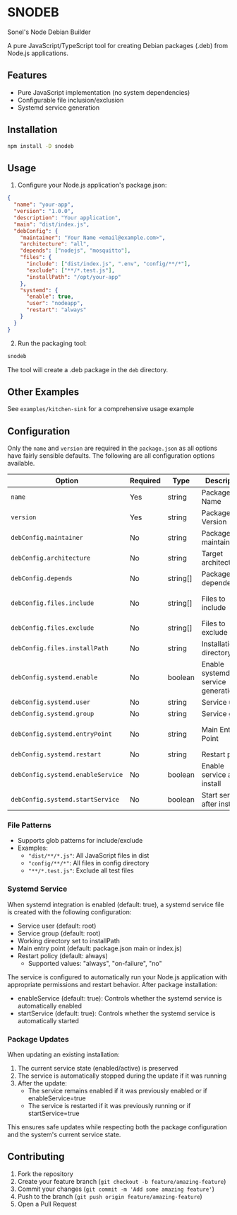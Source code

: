 # SNODEB

Sonel's Node Debian Builder

A pure JavaScript/TypeScript tool for creating Debian packages (.deb) from Node.js applications.

## Features

- Pure JavaScript implementation (no system dependencies)
- Configurable file inclusion/exclusion
- Systemd service generation

## Installation

```bash
npm install -D snodeb
```

## Usage

1. Configure your Node.js application's package.json:

```json
{
  "name": "your-app",
  "version": "1.0.0",
  "description": "Your application",
  "main": "dist/index.js",
  "debConfig": { 
    "maintainer": "Your Name <email@example.com>",
    "architecture": "all",
    "depends": ["nodejs", "mosquitto"],
    "files": {
      "include": ["dist/index.js", ".env", "config/**/*"],
      "exclude": ["**/*.test.js"],
      "installPath": "/opt/your-app"
    },
    "systemd": {
      "enable": true,
      "user": "nodeapp",
      "restart": "always"
    }
  }
}
```

2. Run the packaging tool:

```bash
snodeb
```

The tool will create a .deb package in the `deb` directory.

## Other Examples

See `examples/kitchen-sink` for a comprehensive usage example

## Configuration

Only the `name` and `version` are required in the `package.json` as all options have fairly sensible defaults. The following are all configuration options available.

| Option                            | Required | Type     | Description                       | Default                                      |
| --------------------------------- | -------- | -------- | --------------------------------- | -------------------------------------------- |
| `name`                            | Yes      | string   | Package Name                      |                                              |
| `version`                         | Yes      | string   | Package Version                   |                                              |
| `debConfig.maintainer`            | No       | string   | Package maintainer                | "Unknown"                                    |
| `debConfig.architecture`          | No       | string   | Target architecture               | "all"                                        |
| `debConfig.depends`               | No       | string[] | Package dependencies              | ["nodejs"]                                   |
| `debConfig.files.include`         | No       | string[] | Files to include                  | [value of package.json "main" or "index.js"] |
| `debConfig.files.exclude`         | No       | string[] | Files to exclude                  | []                                           |
| `debConfig.files.installPath`     | No       | string   | Installation directory            | "/usr/share/${name}"                         |
| `debConfig.systemd.enable`        | No       | boolean  | Enable systemd service generation | true                                         |
| `debConfig.systemd.user`          | No       | string   | Service user                      | "root"                                       |
| `debConfig.systemd.group`         | No       | string   | Service group                     | "root"                                       |
| `debConfig.systemd.entryPoint`    | No       | string   | Main Entry Point                  | value of package.json "main" or "index.js"   |
| `debConfig.systemd.restart`       | No       | string   | Restart policy                    | "always"                                     |
| `debConfig.systemd.enableService` | No       | boolean  | Enable service after install      | true                                         |
| `debConfig.systemd.startService`  | No       | boolean  | Start service after install       | true                                         |

### File Patterns

- Supports glob patterns for include/exclude
- Examples:
  - `"dist/**/*.js"`: All JavaScript files in dist
  - `"config/**/*"`: All files in config directory
  - `"**/*.test.js"`: Exclude all test files

### Systemd Service

When systemd integration is enabled (default: true), a systemd service file is created with the following configuration:

- Service user (default: root)
- Service group (default: root)
- Working directory set to installPath
- Main entry point (default: package.json main or index.js)
- Restart policy (default: always)
  - Supported values: "always", "on-failure", "no"

The service is configured to automatically run your Node.js application with appropriate permissions and restart behavior. After package installation:

- enableService (default: true): Controls whether the systemd service is automatically enabled
- startService (default: true): Controls whether the systemd service is automatically started

### Package Updates

When updating an existing installation:

1. The current service state (enabled/active) is preserved
2. The service is automatically stopped during the update if it was running
3. After the update:
   - The service remains enabled if it was previously enabled or if enableService=true
   - The service is restarted if it was previously running or if startService=true

This ensures safe updates while respecting both the package configuration and the system's current service state.

## Contributing

1. Fork the repository
2. Create your feature branch (`git checkout -b feature/amazing-feature`)
3. Commit your changes (`git commit -m 'Add some amazing feature'`)
4. Push to the branch (`git push origin feature/amazing-feature`)
5. Open a Pull Request

